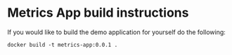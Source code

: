 # Metrics App build instructions

If you would like to build the demo application for yourself do the following:

```shell
docker build -t metrics-app:0.0.1 .
```
